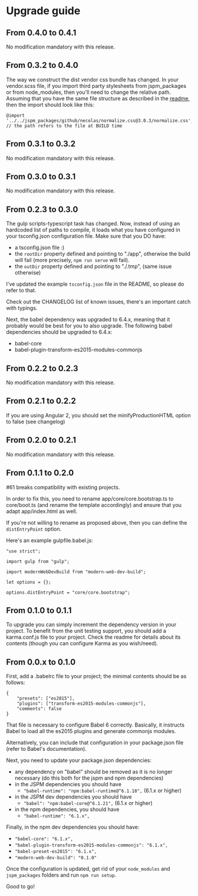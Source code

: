 # Upgrade guide

## From 0.4.0 to 0.4.1
No modification mandatory with this release.

## From 0.3.2 to 0.4.0
The way we construct the dist vendor css bundle has changed.
In your vendor.scss file, if you import third party stylesheets from jspm_packages or from node_modules, then you'll need to change the relative path.
Assuming that you have the same file structure as described in the [readme](README.md), then the import should look like this:

```
@import '../../jspm_packages/github/necolas/normalize.css@3.0.3/normalize.css'; // the path refers to the file at BUILD time
```

## From 0.3.1 to 0.3.2
No modification mandatory with this release.

## From 0.3.0 to 0.3.1
No modification mandatory with this release.

## From 0.2.3 to 0.3.0
The gulp scripts-typescript task has changed. Now, instead of using an hardcoded list of paths to compile, it loads what you have configured in your tsconfig.json configuration file.
Make sure that you DO have:
* a tsconfig.json file :)
* the `rootDir` property defined and pointing to "./app", otherwise the build will fail (more precisely, `npm run serve` will fail).
* the `outDir` property defined and pointing to "./.tmp", (same issue otherwise)

I've updated the example `tsconfig.json` file in the README, so please do refer to that.

Check out the CHANGELOG list of known issues, there's an important catch with typings.


Next, the babel dependency was upgraded to 6.4.x, meaning that it probably would be best for you to also upgrade.
The following babel dependencies should be upgraded to 6.4.x:
* babel-core
* babel-plugin-transform-es2015-modules-commonjs

## From 0.2.2 to 0.2.3
No modification mandatory with this release.

## From 0.2.1 to 0.2.2
If you are using Angular 2, you should set the minifyProductionHTML option to false (see changelog)

## From 0.2.0 to 0.2.1
No modification mandatory with this release.

## From 0.1.1 to 0.2.0
#61 breaks compatibility with existing projects.

In order to fix this, you need to rename app/core/core.bootstrap.ts to core/boot.ts (and rename the template accordingly) and ensure that you adapt app/index.html as well.

If you're not willing to rename as proposed above, then you can define the `distEntryPoint` option.

Here's an example gulpfile.babel.js:

```
"use strict";

import gulp from "gulp";

import modernWebDevBuild from "modern-web-dev-build";

let options = {};

options.distEntryPoint = "core/core.bootstrap";
```

## From 0.1.0 to 0.1.1
To upgrade you can simply increment the dependency version in your project.
To benefit from the unit testing support, you should add a karma.conf.js file to your project. Check the readme for details about its contents (though you can configure Karma as you wish/need).

## From 0.0.x to 0.1.0
First, add a .babelrc file to your project; the minimal contents should be as follows:
```
{
	"presets": ["es2015"],
	"plugins": ["transform-es2015-modules-commonjs"],
	"comments": false
}
```

That file is necessary to configure Babel 6 correctly. Basically, it instructs Babel to load all the es2015 plugins and generate commonjs modules.

Alternatively, you can include that configuration in your package.json file (refer to Babel's documentation).

Next, you need to update your package.json dependencies:
* any dependency on "babel" should be removed as it is no longer necessary (do this both for the jspm and npm dependencies)
* in the JSPM dependencies you should have
  * `"babel-runtime": "npm:babel-runtime@^6.1.18",` (6.1.x or higher)
* in the JSPM dev dependencies you should have
  * `"babel": "npm:babel-core@^6.1.21",` (6.1.x or higher)
* in the npm dependencies, you should have
  * `"babel-runtime": "6.1.x",`

Finally, in the npm dev dependencies you should have:
* `"babel-core": "6.1.x",`
* `"babel-plugin-transform-es2015-modules-commonjs": "6.1.x",`
* `"babel-preset-es2015": "6.1.x",`
* `"modern-web-dev-build": "0.1.0"`

Once the configuration is updated, get rid of your `node_modules` and `jspm_packages` folders and run `npm run setup`.

Good to go!
